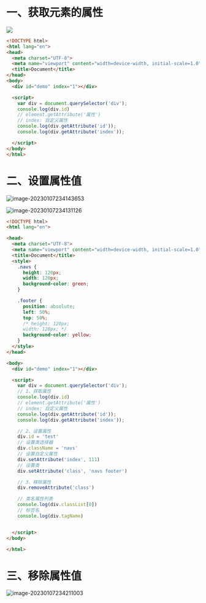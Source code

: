 # 一、获取元素的属性

<img src="https://yrecord.oss-cn-hangzhou.aliyuncs.com/picture/202301072339162.png"/>

```html
<!DOCTYPE html>
<html lang="en">
<head>
  <meta charset="UTF-8">
  <meta name="viewport" content="width=device-width, initial-scale=1.0">
  <title>Document</title>
</head>
<body>
  <div id="demo" index="1"></div>

  <script>
    var div = document.querySelector('div');
    console.log(div.id)
    // element.getAttribute('属性')
    // index: 自定义属性
    console.log(div.getAttribute('id'));
    console.log(div.getAttribute('index'));

  </script>
</body>
</html>
```



# 二、设置属性值

![image-20230107234143653](https://yrecord.oss-cn-hangzhou.aliyuncs.com/picture/202301072341711.png)

![image-20230107234131126](https://yrecord.oss-cn-hangzhou.aliyuncs.com/picture/202301072341182.png)

```html
<!DOCTYPE html>
<html lang="en">

<head>
  <meta charset="UTF-8">
  <meta name="viewport" content="width=device-width, initial-scale=1.0">
  <title>Document</title>
  <style>
    .navs {
      height: 120px;
      width: 120px;
      background-color: green;
    }

    .footer {
      position: absolute;
      left: 50%;
      top: 50%;
      /* height: 120px;
      width: 120px; */
      background-color: yellow;
    }
  </style>
</head>

<body>
  <div id="demo" index="1"></div>

  <script>
    var div = document.querySelector('div');
    // 1、获取属性
    console.log(div.id)
    // element.getAttribute('属性')
    // index: 自定义属性
    console.log(div.getAttribute('id'));
    console.log(div.getAttribute('index'));

    // 2、设置属性
    div.id = 'test'
    // 设置类选择器
    div.className = 'navs'
    // 设置自定义属性
    div.setAttribute('index', 111)
    // 设置类
    div.setAttribute('class', 'navs footer')

    // 3、移除属性
    div.removeAttribute('class')

    // 类名属性列表
    console.log(div.classList[0])
    // 标签名
    console.log(div.tagName)


  </script>
</body>

</html>
```



# 三、移除属性值

![image-20230107234211003](https://yrecord.oss-cn-hangzhou.aliyuncs.com/picture/202301072342080.png)